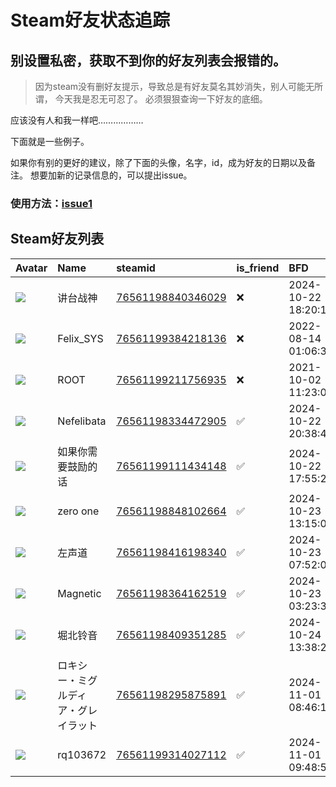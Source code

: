# Steam好友状态追踪
## 别设置私密，获取不到你的好友列表会报错的。

> 因为steam没有删好友提示，导致总是有好友莫名其妙消失，别人可能无所谓，
> 今天我是忍无可忍了。 必须狠狠查询一下好友的底细。

应该没有人和我一样吧………………

下面就是一些例子。

如果你有别的更好的建议，除了下面的头像，名字，id，成为好友的日期以及备注。 想要加新的记录信息的，可以提出issue。

### 使用方法：[issue1](https://github.com/systemannounce/SteamFriends/issues/1)

## Steam好友列表

| Avatar                                                                            | Name               | steamid                                                                     | is_friend   | BFD                 | Remark   | removed_time        |
|:----------------------------------------------------------------------------------|:-------------------|:----------------------------------------------------------------------------|:------------|:--------------------|:---------|:--------------------|
| ![](https://avatars.steamstatic.com/9d1bf6f52da3b2f995f70430dd445001c4483a0a.jpg) | 讲台战神               | [76561198840346029](https://steamcommunity.com/profiles/76561198840346029/) | ❌           | 2024-10-22 18:20:12 |          | 2025-02-11 09:38:52 |
| ![](https://avatars.steamstatic.com/d41abd4be0b3769e1919802da758591a11639b13.jpg) | Felix_SYS          | [76561199384218136](https://steamcommunity.com/profiles/76561199384218136/) | ❌           | 2022-08-14 01:06:38 |          | 2024-10-23 01:12:51 |
| ![](https://avatars.steamstatic.com/ef15d4fa577672454e11c4dc5fbfa9fc71722ede.jpg) | ROOT               | [76561199211756935](https://steamcommunity.com/profiles/76561199211756935/) | ❌           | 2021-10-02 11:23:03 |          | 2024-10-23 01:12:51 |
| ![](https://avatars.steamstatic.com/ccd744edbb55a43da7f2d094a9c41949205ab8e9.jpg) | Nefelibata         | [76561198334472905](https://steamcommunity.com/profiles/76561198334472905/) | ✅           | 2024-10-22 20:38:49 |          |                     |
| ![](https://avatars.steamstatic.com/69dfd2d94bf0b00688ea25e94b7386f935829868.jpg) | 如果你需要鼓励的话          | [76561199111434148](https://steamcommunity.com/profiles/76561199111434148/) | ✅           | 2024-10-22 17:55:24 |          |                     |
| ![](https://avatars.steamstatic.com/7c09e0fc97f1601455957a13cd3da4df9a24f948.jpg) | zero one           | [76561198848102664](https://steamcommunity.com/profiles/76561198848102664/) | ✅           | 2024-10-23 13:15:06 |          |                     |
| ![](https://avatars.steamstatic.com/b2edbc430cffa963966ebafc9e7844414a9c51c1.jpg) | 左声道                | [76561198416198340](https://steamcommunity.com/profiles/76561198416198340/) | ✅           | 2024-10-23 07:52:05 |          |                     |
| ![](https://avatars.steamstatic.com/53f0b9266bb33fead29956dff728d94c6dc62247.jpg) | Magnetic           | [76561198364162519](https://steamcommunity.com/profiles/76561198364162519/) | ✅           | 2024-10-23 03:23:33 |          |                     |
| ![](https://avatars.steamstatic.com/74a77aa9a00044065e9a017c4fca3df44b8c9243.jpg) | 堀北铃音               | [76561198409351285](https://steamcommunity.com/profiles/76561198409351285/) | ✅           | 2024-10-24 13:38:28 |          |                     |
| ![](https://avatars.steamstatic.com/282eff5867c4c481dccefb9cd9601342d68926a9.jpg) | ロキシー・ミグルディア・グレイラット | [76561198295875891](https://steamcommunity.com/profiles/76561198295875891/) | ✅           | 2024-11-01 08:46:15 |          |                     |
| ![](https://avatars.steamstatic.com/fef49e7fa7e1997310d705b2a6158ff8dc1cdfeb.jpg) | rq103672           | [76561199314027112](https://steamcommunity.com/profiles/76561199314027112/) | ✅           | 2024-11-01 09:48:55 |          |                     |